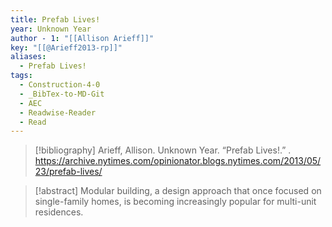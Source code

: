 ```yaml
---
title: Prefab Lives!
year: Unknown Year
author - 1: "[[Allison Arieff]]"
key: "[[@Arieff2013-rp]]"
aliases:
  - Prefab Lives!
tags:
  - Construction-4-0
  - _BibTex-to-MD-Git
  - AEC
  - Readwise-Reader
  - Read
---
```


> [!bibliography]
> Arieff, Allison. Unknown Year. “Prefab Lives!.” . https://archive.nytimes.com/opinionator.blogs.nytimes.com/2013/05/23/prefab-lives/

> [!abstract]
> Modular building, a design approach that once focused on single-family homes, is becoming increasingly popular for multi-unit residences.